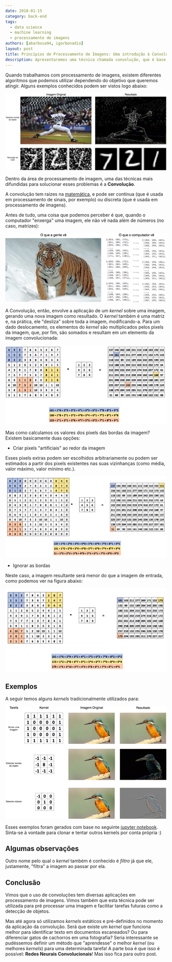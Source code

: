 ```yaml
---
date: 2018-01-15
category: back-end
tags:
  - data science
  - machine learning
  - processamento de imagens
authors: [abarbosa94, igorbonadio]
layout: post
title: Princípios de Processamento de Imagens: Uma introdução à Convolução
description: Apresentaremos uma técnica chamada convolução, que é base de diversos algoritmos de processamento de imagens.
---
```


Quando trabalhamos com processamento de imagens, existem diferentes algoritmos que podemos utilizar dependendo do objetivo que queremos atingir. Alguns exemplos conhecidos podem ser vistos logo abaixo:

![Exemplos](/images/convolucao-1.png)

Dentro da área de processamento de imagem, uma das técnicas mais difundidas para solucionar esses problemas é a **Convolução**.

A convolução tem raizes na [matemática](https://en.wikipedia.org/wiki/Convolution), e pode ser contínua (que é usada em processamento de sinais, por exemplo) ou discreta (que é usada em processamento de imagens).

Antes de tudo, uma coisa que podemos perceber é que, quando o computador "enxerga" uma imagem, ele não vê nada além de números (no caso, matrizes):

![Imagem Real](/images/convolucao-2.png)

A Convolução, então, envolve a aplicação de um *kernel* sobre uma imagem, gerando uma nova imagem como resultado. O *kernel* também é uma matriz e, na prática, ele "desliza" sobre toda a imagem, modificando-a. Para um dado deslocamento, os elementos do *kernel* são multiplicados pelos pixels da imagem, que, por fim, são somados e resultam em um elemento da imagem convolucionada:

![Convolução](/images/convolucao-3.png)

Mas como calculamos os valores dos pixels das bordas da imagem? Existem basicamente duas opções:


* Criar pixels "artificiais" ao redor da imagem

Esses pixels extras podem ser escolhidos arbitrariamente ou podem ser estimados a partir dos pixels existentes nas suas vizinhanças (como média, valor máximo, valor mínimo etc.).

![Convolução](/images/convolucao-4.png)

* Ignorar as bordas

Neste caso, a imagem resultante será menor do que a imagem de entrada, como podemos ver na figura abaixo:

![Convolução](/images/convolucao-5.png)

## Exemplos

A seguir temos alguns *kernels* tradicionalmente utilizados para:

![Convolução](/images/convolucao-6.png)


Esses exemplos foram gerados com base no seguinte [jupyter notebook](https://github.com/igorbonadio/Convolution). Sinta-se à vontade para clonar e tentar outros kernels por conta própria :)

## Algumas observações

Outro nome pelo qual o *kernel* também é conhecido é *filtro* já que ele, justamente, "filtra" a imagem ao passar por ela.

## Conclusão

Vimos que o uso de convoluções tem diversas aplicações em processamento de imagens. Vimos também que esta técnica pode ser utilizada para pré processar uma imagem e facilitar tarefas futuras como a detecção de objetos.

Mas até agora só utilizamos *kernels* estáticos e pré-definidos no momento da aplicação da convolução. Será que existe um *kernel* que funciona melhor para identificar texto em documentos escaneados? Ou para diferenciar gatos de cachorros em uma fotografia? Seria interessante se pudéssemos definir um método que "aprendesse" o melhor *kernel* (ou melhores *kernels*) para uma determinada tarefa! A parte boa é que isso é possível: **Redes Neurais Convolucionais**! Mas isso fica para outro post.


